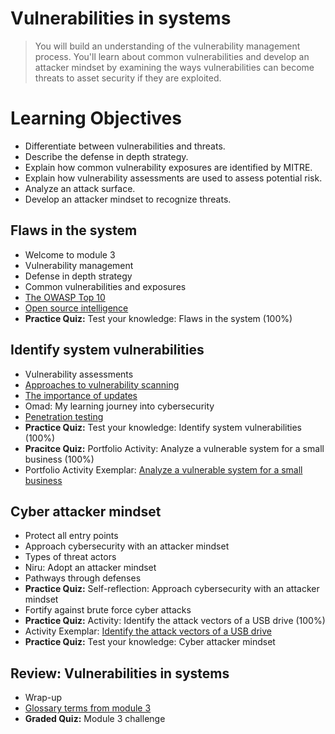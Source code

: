 # Vulnerabilities in systems
> You will build an understanding of the vulnerability management process. You'll learn about common vulnerabilities and develop an attacker mindset by examining the ways vulnerabilities can become threats to asset security if they are exploited.
# Learning Objectives
- Differentiate between vulnerabilities and threats.
- Describe the defense in depth strategy.
- Explain how common vulnerability exposures are identified by MITRE.
- Explain how vulnerability assessments are used to assess potential risk.
- Analyze an attack surface.
- Develop an attacker mindset to recognize threats.

## Flaws in the system
- Welcome to module 3
- Vulnerability management
- Defense in depth strategy
- Common vulnerabilities and exposures
- [The OWASP Top 10](https://github.com/KailaniBailey/Google-Cybersecurity-Professional-Certificate/tree/main/Course%205:%20Assets,%20Threats,%20and%20Vulnerabilities/Week%203:%20Vulnerabilities%20in%20systems/The%20OWASP%20Top%2010)
- [Open source intelligence](https://github.com/KailaniBailey/Google-Cybersecurity-Professional-Certificate/tree/main/Course%205:%20Assets,%20Threats,%20and%20Vulnerabilities/Week%203:%20Vulnerabilities%20in%20systems/Open%20source%20intelligence)
- **Practice Quiz:** Test your knowledge: Flaws in the system (100%)
## Identify system vulnerabilities
- Vulnerability assessments
- [Approaches to vulnerability scanning](https://github.com/KailaniBailey/Google-Cybersecurity-Professional-Certificate/tree/main/Course%205:%20Assets,%20Threats,%20and%20Vulnerabilities/Week%203:%20Vulnerabilities%20in%20systems/Approaches%20to%20vulnerability%20scanning)
- [The importance of updates](https://github.com/KailaniBailey/Google-Cybersecurity-Professional-Certificate/tree/main/Course%205:%20Assets,%20Threats,%20and%20Vulnerabilities/Week%203:%20Vulnerabilities%20in%20systems/The%20importance%20of%20updates)
- Omad: My learning journey into cybersecurity
- [Penetration testing](https://github.com/KailaniBailey/Google-Cybersecurity-Professional-Certificate/tree/main/Course%205:%20Assets,%20Threats,%20and%20Vulnerabilities/Week%203:%20Vulnerabilities%20in%20systems/Penetration%20testing)
- **Practice Quiz:** Test your knowledge: Identify system vulnerabilities (100%)
- **Pracitce Quiz:** Portfolio Activity: Analyze a vulnerable system for a small business (100%)
- Portfolio Activity Exemplar: [Analyze a vulnerable system for a small business](https://github.com/KailaniBailey/Google-Cybersecurity-Professional-Certificate/blob/main/Course%205%3A%20Assets%2C%20Threats%2C%20and%20Vulnerabilities/Week%203%3A%20Vulnerabilities%20in%20systems/Vulnerability%20assessment%20report%20exemplar.pdf)
## Cyber attacker mindset
- Protect all entry points
- Approach cybersecurity with an attacker mindset
- Types of threat actors
- Niru: Adopt an attacker mindset
- Pathways through defenses
- **Practice Quiz:** Self-reflection: Approach cybersecurity with an attacker mindset
- Fortify against brute force cyber attacks
- **Practice Quiz:** Activity: Identify the attack vectors of a USB drive (100%)
- Activity Exemplar: [Identify the attack vectors of a USB drive](https://github.com/KailaniBailey/Google-Cybersecurity-Professional-Certificate/blob/main/Course%205%3A%20Assets%2C%20Threats%2C%20and%20Vulnerabilities/Week%203%3A%20Vulnerabilities%20in%20systems/Parking%20lot%20USB%20exercise%20exemplar.pdf)
- **Practice Quiz:** Test your knowledge: Cyber attacker mindset
## Review: Vulnerabilities in systems
- Wrap-up
- [Glossary terms from module 3](https://github.com/KailaniBailey/Google-Cybersecurity-Professional-Certificate/tree/main/Course%205:%20Assets,%20Threats,%20and%20Vulnerabilities/Week%203:%20Vulnerabilities%20in%20systems/Glossary%20terms%20from%20module%203)
- **Graded Quiz:** Module 3 challenge
